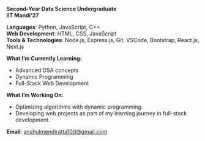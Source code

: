 **Second-Year Data Science Undergraduate**  
**IIT Mandi'27**  
  
**Languages**: Python, JavaScript, C++  
**Web Development**: HTML, CSS, JavaScript  
**Tools & Technologies**: Node.js, Express.js, Git, VSCode, Bootstrap, React.js, Next.js
  
**What I’m Currently Learning:**  
- Advanced DSA concepts  
- Dynamic Programming  
- Full-Stack Web Development
  
**What I’m Working On:**  
- Optimizing algorithms with dynamic programming.  
- Developing web projects as part of my learning journey in full-stack development.
  
**Email**: [anshulmendiratta10d@gmail.com](mailto:anshulmendiratta10d@gmail.com)  
